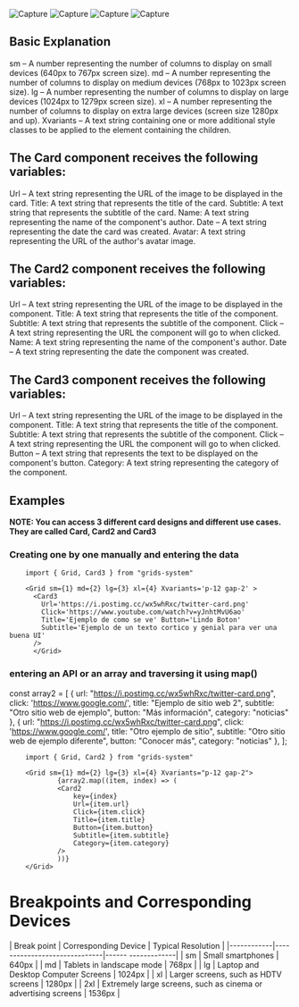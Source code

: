 ![Capture](https://i.postimg.cc/1tcjxqtd/Captura_de_ecrã_2023-04-21_205854.png)
![Capture](https://i.postimg.cc/c1K8PVXh/Captura-de-ecr-2023-04-30-022951.png)
![Capture](https://i.postimg.cc/KcdgbJW2/Captura-de-ecr-2023-04-30-023039.png)
![Capture](https://i.postimg.cc/RVKJZwrn/Captura-de-ecr-2023-04-30-023204.png)



## Basic Explanation

sm – A number representing the number of columns to display on small devices (640px to 767px screen size).
md – A number representing the number of columns to display on medium devices (768px to 1023px screen size).
lg – A number representing the number of columns to display on large devices (1024px to 1279px screen size).
xl – A number representing the number of columns to display on extra large devices (screen size 1280px and up).
Xvariants – A text string containing one or more additional style classes to be applied to the element containing the children.

## The Card component receives the following variables:

Url – A text string representing the URL of the image to be displayed in the card.
Title: A text string that represents the title of the card.
Subtitle: A text string that represents the subtitle of the card.
Name: A text string representing the name of the component's author.
Date – A text string representing the date the card was created.
Avatar: A text string representing the URL of the author's avatar image.


## The Card2 component receives the following variables:

Url – A text string representing the URL of the image to be displayed in the component.
Title: A text string that represents the title of the component.
Subtitle: A text string that represents the subtitle of the component.
Click – A text string representing the URL the component will go to when clicked.
Name: A text string representing the name of the component's author.
Date – A text string representing the date the component was created.


## The Card3 component receives the following variables:

Url – A text string representing the URL of the image to be displayed in the component.
Title: A text string that represents the title of the component.
Subtitle: A text string that represents the subtitle of the component.
Click – A text string representing the URL the component will go to when clicked.
Button – A text string that represents the text to be displayed on the component's button.
Category: A text string representing the category of the component.


## Examples

**NOTE: You can access 3 different card designs and different use cases. They are called Card, Card2 and Card3**

### Creating one by one manually and entering the data

```
    import { Grid, Card3 } from "grids-system"

    <Grid sm={1} md={2} lg={3} xl={4} Xvariants='p-12 gap-2' >
      <Card3
        Url='https://i.postimg.cc/wx5whRxc/twitter-card.png'
        Click='https://www.youtube.com/watch?v=yJnhtMvU6ao' 
        Title='Ejemplo de como se ve' Button='Lindo Boton' 
        Subtitle='Ejemplo de un texto cortico y genial para ver una buena UI' 
      />
      </Grid>
```


### entering an API or an array and traversing it using map()

const array2 = [
    {
      url: "https://i.postimg.cc/wx5whRxc/twitter-card.png",
      click: 'https://www.google.com/',
      title: "Ejemplo de sitio web 2",
      subtitle: "Otro sitio web de ejemplo",
      button: "Más información",
      category: "noticias"
    },
    {
      url: "https://i.postimg.cc/wx5whRxc/twitter-card.png",
      click: 'https://www.google.com/',
      title: "Otro ejemplo de sitio",
      subtitle: "Otro sitio web de ejemplo diferente",
      button: "Conocer más",
      category: "noticias"
    },
  ];

```
    import { Grid, Card2 } from "grids-system"

    <Grid sm={1} md={2} lg={3} xl={4} Xvariants="p-12 gap-2">
            {array2.map((item, index) => (
            <Card2
                key={index}
                Url={item.url}
                Click={item.click}
                Title={item.title}
                Button={item.button}
                Subtitle={item.subtitle}
                Category={item.category}
            />
            ))}
    </Grid>

```





# Breakpoints and Corresponding Devices

| Break point | Corresponding Device | Typical Resolution |
|------------|------------------------------|------ -------------|
| sm | Small smartphones | 640px |
| md | Tablets in landscape mode | 768px |
| lg | Laptop and Desktop Computer Screens | 1024px |
| xl | Larger screens, such as HDTV screens | 1280px |
| 2xl | Extremely large screens, such as cinema or advertising screens | 1536px |